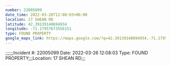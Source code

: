 ```yaml
---
number: 22005099
date_time: 2022-03-26T12:08:03+00:00
location: 17 SHEAN RD
latitude: 42.39139140694934
longitude: -71.17957673556151
type: FOUND PROPERTY
google_maps_link: https://maps.google.com/?q=42.39139140694934,-71.17957673556151
---
```


;;;;;;Incident #: 22005099  Date: 2022-03-26 12:08:03   Type: FOUND PROPERTY;;;Location: 17 SHEAN RD;;;
